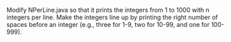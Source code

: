 Modify NPerLine.java so that it prints the integers from 1 to 1000 with n integers per line. Make the integers line up by printing the right number of spaces before an integer (e.g., three for 1-9, two for 10-99, and one for 100-999).
